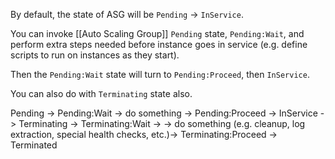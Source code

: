 By default, the state of ASG will be `Pending` -> `InService`.

You can invoke [[Auto Scaling Group]] `Pending` state, `Pending:Wait`, and perform extra steps needed before instance goes in service (e.g. define scripts to run on instances as they start).

Then the `Pending:Wait` state will turn to `Pending:Proceed`, then `InService`.

You can also do with `Terminating` state also.

Pending -> Pending:Wait -> do something -> Pending:Proceed -> InService -> Terminating -> Terminating:Wait -> -> do something (e.g. cleanup, log extraction, special health checks, etc.)-> Terminating:Proceed -> Terminated

